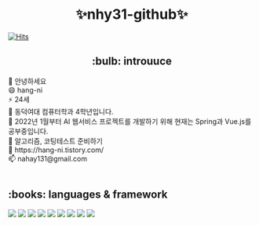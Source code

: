 <div align=center><h1>✨nhy31-github✨</h1></div>

[![Hits](https://hits.seeyoufarm.com/api/count/incr/badge.svgurl=https%3A%2F%2Fgithub.com%2Fnhy31&count_bg=%238CB2D4&title_bg=%23C3D6DE&icon=superuser.svg&icon_color=%23E7E7E7&title=hits&edge_flat=false)](https://hits.seeyoufarm.com)

<h2 align=center>:bulb: introuuce</h2>
👯 안녕하세요 <br>
😄 hang-ni <br>
⚡ 24세 <br>
🔭 동덕여대 컴퓨터학과 4학년입니다. <br>
🌱 2022년 1월부터 AI 웹서비스 프로젝트를 개발하기 위해 현재는 Spring과 Vue.js를 공부중입니다. <br>
🤔 알고리즘, 코팅테스트 준비하기 <br>
💬 https://hang-ni.tistory.com/ <br>
📫 nahay131@gmail.com <br><br>


<h2>:books: languages & framework</h2>
<p>
<img src="https://img.shields.io/badge/Android-3DDC84?style=flat-square&logo=Android&logoColor=white"/>
<img src="https://img.shields.io/badge/Java-007396?style=flat-square&logo=Java&logoColor=white"/>
<img src="https://img.shields.io/badge/JavaScript-F7DF1E?style=flat-square&logo=JavaScript&logoColor=white"/>
<img src="https://img.shields.io/badge/HTML5-E34F26?style=flat-square&logo=HTML5&logoColor=white"/>
<img src="https://img.shields.io/badge/CSS3-1572B6?style=flat-square&logo=CSS3&logoColor=white"/>
<img src="https://img.shields.io/badge/Spring-6DB33F?style=flat-square&logo=Spring&logoColor=white"/>
<img src="https://img.shields.io/badge/Spring Boot-1572B6?style=flat-square&logo=Spring Boot&logoColor=white"/>
<img src="https://img.shields.io/badge/C-A8B9CC?style=flat-square&logo=C&logoColor=white"/>
<img src="https://img.shields.io/badge/Oracle-F80000?style=flat-square&logo=Oracle&logoColor=white"/> </p>


